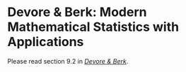 # Devore & Berk: Modern Mathematical Statistics with Applications

Please read section 9.2 in [*Devore & Berk*](https://link-springer-com.libproxy.berkeley.edu/book/10.1007%2F978-1-4614-0391-3). 
